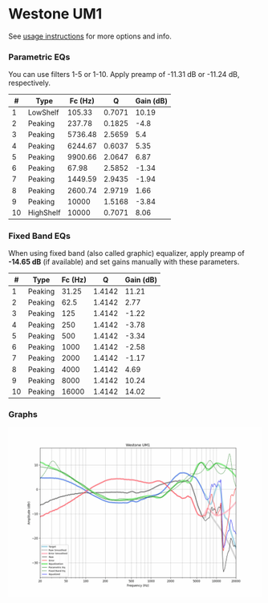 # Westone UM1
See [usage instructions](https://github.com/jaakkopasanen/AutoEq#usage) for more options and info.

### Parametric EQs
You can use filters 1-5 or 1-10. Apply preamp of -11.31 dB or -11.24 dB, respectively.

|   # | Type      |   Fc (Hz) |      Q |   Gain (dB) |
|-----|-----------|-----------|--------|-------------|
|   1 | LowShelf  |    105.33 | 0.7071 |       10.19 |
|   2 | Peaking   |    237.78 | 0.1825 |       -4.8  |
|   3 | Peaking   |   5736.48 | 2.5659 |        5.4  |
|   4 | Peaking   |   6244.67 | 0.6037 |        5.35 |
|   5 | Peaking   |   9900.66 | 2.0647 |        6.87 |
|   6 | Peaking   |     67.98 | 2.5852 |       -1.34 |
|   7 | Peaking   |   1449.59 | 2.9435 |       -1.94 |
|   8 | Peaking   |   2600.74 | 2.9719 |        1.66 |
|   9 | Peaking   |  10000    | 1.5168 |       -3.84 |
|  10 | HighShelf |  10000    | 0.7071 |        8.06 |

### Fixed Band EQs
When using fixed band (also called graphic) equalizer, apply preamp of **-14.65 dB** (if available) and set gains manually with these parameters.

|   # | Type    |   Fc (Hz) |      Q |   Gain (dB) |
|-----|---------|-----------|--------|-------------|
|   1 | Peaking |     31.25 | 1.4142 |       11.21 |
|   2 | Peaking |     62.5  | 1.4142 |        2.77 |
|   3 | Peaking |    125    | 1.4142 |       -1.22 |
|   4 | Peaking |    250    | 1.4142 |       -3.78 |
|   5 | Peaking |    500    | 1.4142 |       -3.34 |
|   6 | Peaking |   1000    | 1.4142 |       -2.58 |
|   7 | Peaking |   2000    | 1.4142 |       -1.17 |
|   8 | Peaking |   4000    | 1.4142 |        4.69 |
|   9 | Peaking |   8000    | 1.4142 |       10.24 |
|  10 | Peaking |  16000    | 1.4142 |       14.02 |

### Graphs
![](./Westone%20UM1.png)
